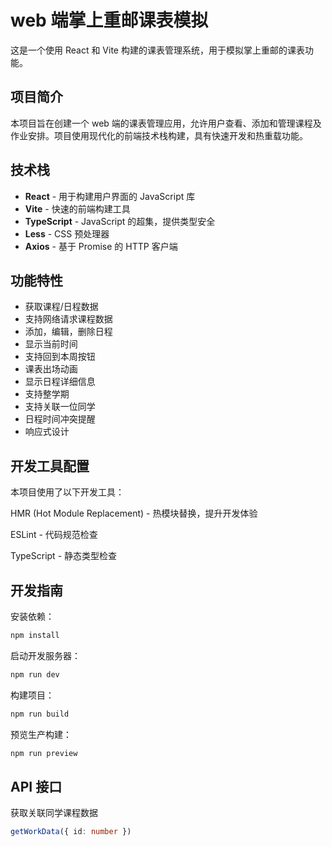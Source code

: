 # web 端掌上重邮课表模拟

这是一个使用 React 和 Vite 构建的课表管理系统，用于模拟掌上重邮的课表功能。

## 项目简介

本项目旨在创建一个 web 端的课表管理应用，允许用户查看、添加和管理课程及作业安排。项目使用现代化的前端技术栈构建，具有快速开发和热重载功能。

## 技术栈

- **React** - 用于构建用户界面的 JavaScript 库
- **Vite** - 快速的前端构建工具
- **TypeScript** - JavaScript 的超集，提供类型安全
- **Less** - CSS 预处理器
- **Axios** - 基于 Promise 的 HTTP 客户端

## 功能特性

- 获取课程/日程数据
- 支持网络请求课程数据
- 添加，编辑，删除日程
- 显示当前时间
- 支持回到本周按钮
- 课表出场动画
- 显示日程详细信息
- 支持整学期
- 支持关联一位同学
- 日程时间冲突提醒
- 响应式设计

## 开发工具配置

本项目使用了以下开发工具：

HMR (Hot Module Replacement) - 热模块替换，提升开发体验

ESLint - 代码规范检查

TypeScript - 静态类型检查

## 开发指南

安装依赖：

```bash
npm install
```

启动开发服务器：

```bash
npm run dev
```

构建项目：

```bash
npm run build
```

预览生产构建：

```bash
npm run preview
```

## API 接口

获取关联同学课程数据

```TypeScript
getWorkData({ id: number })
```
